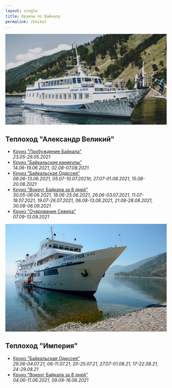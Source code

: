 ```yaml
---
layout: single
title: Круизы по Байкалу
permalink: /baikal
---
```


![Теплоход "Александр Великий"](/assets/images/baikal/alexander.jpg)
## Теплоход "Александр Великий"

* [Круиз "Пробуждение Байкала"](/baikal1)  
*23.05-29.05.2021*
* [Круиз "Байкальские каникулы"](/baikal2)  
*14.06-19.06.2021, 02.08-07.08.2021*
* [Круиз "Байкальская Одиссея"](/baikal3)  
*08.06-13.06.2021, 05.07-10.07.2021б, 27.07-01.08.2021, 15.08-20.08.2021*
* [Круиз "Вокруг Байкала за 8 дней"](/baikal4)  
*30.05-06.06.2021, 18.06-25.06.2021, 26.06-03.07.2021, 11.07-18.07.2021, 19.07-26.07.2021, 06.08-13.08.2021, 21.08-28.08.2021, 30.08-06.09.2021*
* [Круиз "Очарование Севера"](/baikal5)  
*07.09-13.09.2021*

![Теплоход "Империя"](/assets/images/baikal/imperia.jpg)
## Теплоход "Империя"

* [Круиз "Байкальская Одиссея"](/baikal6)  
*29.06-04.07.21, 06-11.07.21, 20-25.07.21, 27.07-01.08.21, 17-22.08.21, 24-29.08.21*
* [Круиз "Вокруг Байкала за 8 дней"](/baikal7)  
*04.06-11.06.2021, 09.08-16.08.2021*